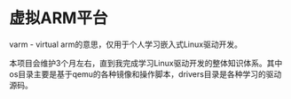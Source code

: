 # 虚拟ARM平台 

varm - virtual arm的意思，仅用于个人学习嵌入式Linux驱动开发。

本项目会维护3个月左右，直到我完成学习Linux驱动开发的整体知识体系。其中os目录主要是基于qemu的各种镜像和操作脚本，drivers目录是各种学习的驱动源码。